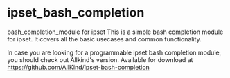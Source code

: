 # ipset_bash_completion
bash_completion_module for ipset
This is a simple bash completion module for ipset.
It covers all the basic usecases and common functionality.

In case you are looking for a programmable ipset bash completion module,
you should check out Allkind's version.
Available for download at https://github.com/AllKind/ipset-bash-completion
